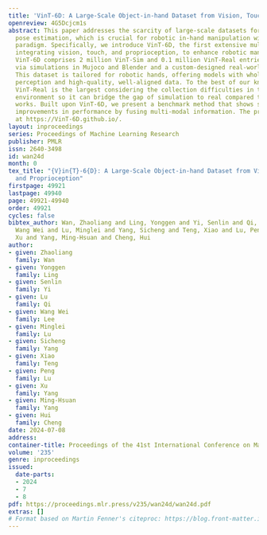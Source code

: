 ```yaml
---
title: 'VinT-6D: A Large-Scale Object-in-hand Dataset from Vision, Touch and Proprioception'
openreview: 4G5Dcjcm1s
abstract: This paper addresses the scarcity of large-scale datasets for accurate object-in-hand
  pose estimation, which is crucial for robotic in-hand manipulation within the "Perception-Planning-Control"
  paradigm. Specifically, we introduce VinT-6D, the first extensive multi-modal dataset
  integrating vision, touch, and proprioception, to enhance robotic manipulation.
  VinT-6D comprises 2 million VinT-Sim and 0.1 million VinT-Real entries, collected
  via simulations in Mujoco and Blender and a custom-designed real-world platform.
  This dataset is tailored for robotic hands, offering models with whole-hand tactile
  perception and high-quality, well-aligned data. To the best of our knowledge, the
  VinT-Real is the largest considering the collection difficulties in the real-world
  environment so it can bridge the gap of simulation to real compared to the previous
  works. Built upon VinT-6D, we present a benchmark method that shows significant
  improvements in performance by fusing multi-modal information. The project is available
  at https://VinT-6D.github.io/.
layout: inproceedings
series: Proceedings of Machine Learning Research
publisher: PMLR
issn: 2640-3498
id: wan24d
month: 0
tex_title: "{V}in{T}-6{D}: A Large-Scale Object-in-hand Dataset from Vision, Touch
  and Proprioception"
firstpage: 49921
lastpage: 49940
page: 49921-49940
order: 49921
cycles: false
bibtex_author: Wan, Zhaoliang and Ling, Yonggen and Yi, Senlin and Qi, Lu and Lee,
  Wang Wei and Lu, Minglei and Yang, Sicheng and Teng, Xiao and Lu, Peng and Yang,
  Xu and Yang, Ming-Hsuan and Cheng, Hui
author:
- given: Zhaoliang
  family: Wan
- given: Yonggen
  family: Ling
- given: Senlin
  family: Yi
- given: Lu
  family: Qi
- given: Wang Wei
  family: Lee
- given: Minglei
  family: Lu
- given: Sicheng
  family: Yang
- given: Xiao
  family: Teng
- given: Peng
  family: Lu
- given: Xu
  family: Yang
- given: Ming-Hsuan
  family: Yang
- given: Hui
  family: Cheng
date: 2024-07-08
address:
container-title: Proceedings of the 41st International Conference on Machine Learning
volume: '235'
genre: inproceedings
issued:
  date-parts:
  - 2024
  - 7
  - 8
pdf: https://proceedings.mlr.press/v235/wan24d/wan24d.pdf
extras: []
# Format based on Martin Fenner's citeproc: https://blog.front-matter.io/posts/citeproc-yaml-for-bibliographies/
---
```


